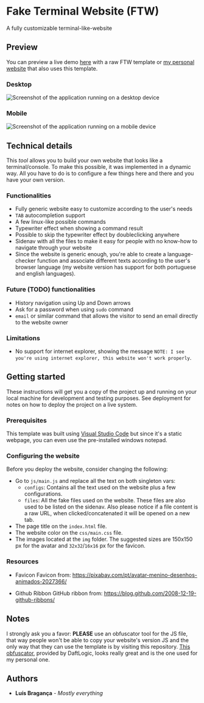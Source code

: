 # Fake Terminal Website (FTW)

A fully customizable terminal-like-website

## Preview

You can preview a live demo [here](https://chispashk.github.io/index.html) with a raw FTW template or [my personal website](https://chispashk.github.io/index.html) that also uses this template.

### Desktop

![Screenshot of the application running on a desktop device](https://raw.githubusercontent.com/luisbraganca/fake-terminal-website/master/screenshots/desktop.png)

### Mobile

![Screenshot of the application running on a mobile device](https://raw.githubusercontent.com/luisbraganca/fake-terminal-website/master/screenshots/mobile.png)

## Technical details

This *tool* allows you to build your own website that looks like a terminal/console. To make this possible, it was implemented in a dynamic way. All you have to do is to configure a few things here and there and you have your own version.

### Functionalities

* Fully generic website easy to customize according to the user's needs
* `TAB` autocompletion support
* A few linux-like possible commands
* Typewriter effect when showing a command result
* Possible to skip the typewriter effect by doubleclicking anywhere
* Sidenav with all the files to make it easy for people with no know-how to navigate through your website
* Since the website is generic enough, you're able to create a language-checker function and associate different texts according to the user's browser language (my website version has support for both portuguese and english languages).

### Future (TODO) functionalities

* History navigation using Up and Down arrows
* Ask for a password when using `sudo` command
* `email` or similar command that allows the visitor to send an email directly to the website owner

### Limitations

* No support for internet explorer, showing the message `NOTE: I see you're using internet explorer, this website won't work properly`.

## Getting started

These instructions will get you a copy of the project up and running on your local machine for development and testing purposes. See deployment for notes on how to deploy the project on a live system.

### Prerequisites

This template was built using [Visual Studio Code](https://code.visualstudio.com/) but since it's a static webpage, you can even use the pre-installed windows notepad.

### Configuring the website

Before you deploy the website, consider changing the following:

* Go to `js/main.js` and replace all the text on both singleton vars:
  * `configs`: Contains all the text used on the website plus a few configurations.
  * `files`: All the fake files used on the website. These files are also used to be listed on the sidenav. Also please notice if a file content is a raw URL, when clicked/concatenated it will be opened on a new tab.
* The page title on the `index.html` file.
* The website color on the `css/main.css` file.
* The images located at the `img` folder. The suggested sizes are 150x150 px for the avatar and `32x32`/`16x16` px for the favicon.

### Resources

* Favicon
Favicon from:
https://pixabay.com/pt/avatar-menino-desenhos-animados-2027366/

* Github Ribbon
GitHub ribbon from:
https://blog.github.com/2008-12-19-github-ribbons/

## Notes

I strongly ask you a favor: **PLEASE** use an obfuscator tool for the JS file, that way people won't be able to copy your website's version JS and the only way that they can use the template is by visiting this repository. [This obfuscator](https://www.daftlogic.com/projects-online-javascript-obfuscator.htm), provided by DaftLogic, looks really great and is the one used for my personal one.

## Authors

* **Luís Bragança** - *Mostly everything*
